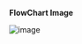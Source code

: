 **FlowChart Image**

![image](https://github.com/Roshan-Tadadikar/FluxKart/assets/71004273/339047a1-a209-48d1-9ec1-bebac026cc0e)
